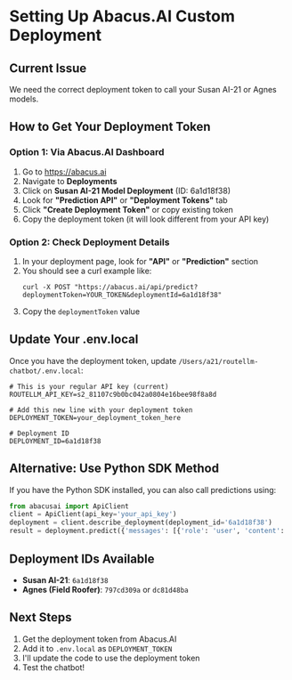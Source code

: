 # Setting Up Abacus.AI Custom Deployment

## Current Issue
We need the correct deployment token to call your Susan AI-21 or Agnes models.

## How to Get Your Deployment Token

### Option 1: Via Abacus.AI Dashboard
1. Go to https://abacus.ai
2. Navigate to **Deployments**
3. Click on **Susan AI-21 Model Deployment** (ID: 6a1d18f38)
4. Look for **"Prediction API"** or **"Deployment Tokens"** tab
5. Click **"Create Deployment Token"** or copy existing token
6. Copy the deployment token (it will look different from your API key)

### Option 2: Check Deployment Details
1. In your deployment page, look for **"API"** or **"Prediction"** section
2. You should see a curl example like:
   ```
   curl -X POST "https://abacus.ai/api/predict?deploymentToken=YOUR_TOKEN&deploymentId=6a1d18f38"
   ```
3. Copy the `deploymentToken` value

## Update Your .env.local

Once you have the deployment token, update `/Users/a21/routellm-chatbot/.env.local`:

```env
# This is your regular API key (current)
ROUTELLM_API_KEY=s2_81107c9b0bc042a0804e16bee98f8a8d

# Add this new line with your deployment token
DEPLOYMENT_TOKEN=your_deployment_token_here

# Deployment ID
DEPLOYMENT_ID=6a1d18f38
```

## Alternative: Use Python SDK Method

If you have the Python SDK installed, you can also call predictions using:

```python
from abacusai import ApiClient
client = ApiClient(api_key='your_api_key')
deployment = client.describe_deployment(deployment_id='6a1d18f38')
result = deployment.predict({'messages': [{'role': 'user', 'content': 'Hello'}]})
```

## Deployment IDs Available

- **Susan AI-21**: `6a1d18f38`
- **Agnes (Field Roofer)**: `797cd309a` or `dc81d48ba`

## Next Steps

1. Get the deployment token from Abacus.AI
2. Add it to `.env.local` as `DEPLOYMENT_TOKEN`
3. I'll update the code to use the deployment token
4. Test the chatbot!
